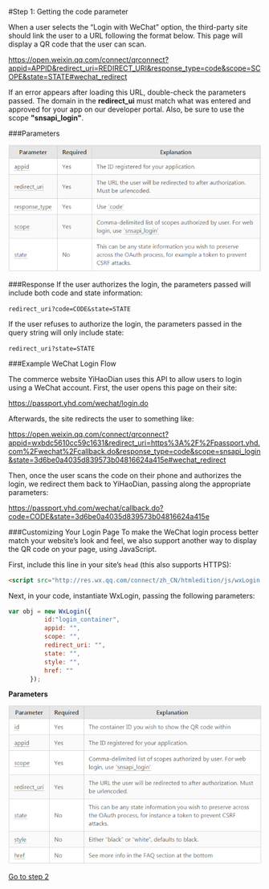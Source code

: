 
#Step 1: Getting the code parameter

When a user selects the “Login with WeChat” option, the third-party site should link the user to a URL following the format below. This page will display a QR code that the user can scan.

https://open.weixin.qq.com/connect/qrconnect?appid=APPID&redirect_uri=REDIRECT_URI&response_type=code&scope=SCOPE&state=STATE#wechat_redirect

If an error appears after loading this URL, double-check the parameters passed. The domain in the **redirect_ui** must match what was entered and approved for your app on our developer portal. Also, be sure to use the scope **"snsapi_login"**.

###Parameters
    
![](/assets/wechatparameters.PNG)

###Response
If the user authorizes the login, the parameters passed will include both code and state information:

`redirect_uri?code=CODE&state=STATE`

If the user refuses to authorize the login, the parameters passed in the query string will only include state:

`redirect_uri?state=STATE`

###Example WeChat Login Flow

The commerce website YiHaoDian uses this API to allow users to login using a WeChat account. First, the user opens this page on their site:

https://passport.yhd.com/wechat/login.do

Afterwards, the site redirects the user to something like:

https://open.weixin.qq.com/connect/qrconnect?appid=wxbdc5610cc59c1631&redirect_uri=https%3A%2F%2Fpassport.yhd.com%2Fwechat%2Fcallback.do&response_type=code&scope=snsapi_login&state=3d6be0a4035d839573b04816624a415e#wechat_redirect

Then, once the user scans the code on their phone and authorizes the login, we redirect them back to YiHaoDian, passing along the appropriate parameters:

https://passport.yhd.com/wechat/callback.do?code=CODE&state=3d6be0a4035d839573b04816624a415e

###Customizing Your Login Page
To make the WeChat login process better match your website’s look and feel, we also support another way to display the QR code on your page, using JavaScript.

First, include this line in your site’s `head` (this also supports HTTPS):

```html
<script src="http://res.wx.qq.com/connect/zh_CN/htmledition/js/wxLogin.js"></script>
```

Next, in your code, instantiate WxLogin, passing the following parameters:
```js
var obj = new WxLogin({
          id:"login_container",
          appid: "",
          scope: "",
          redirect_uri: "",
          state: "",
          style: "",
          href: ""
      });
```

**Parameters**

![](/assets/logincustomizeparameters.PNG)

[Go to step 2](/reference/wechat-api/step-2-passing-the-code-to-get-the-access_token.md)


